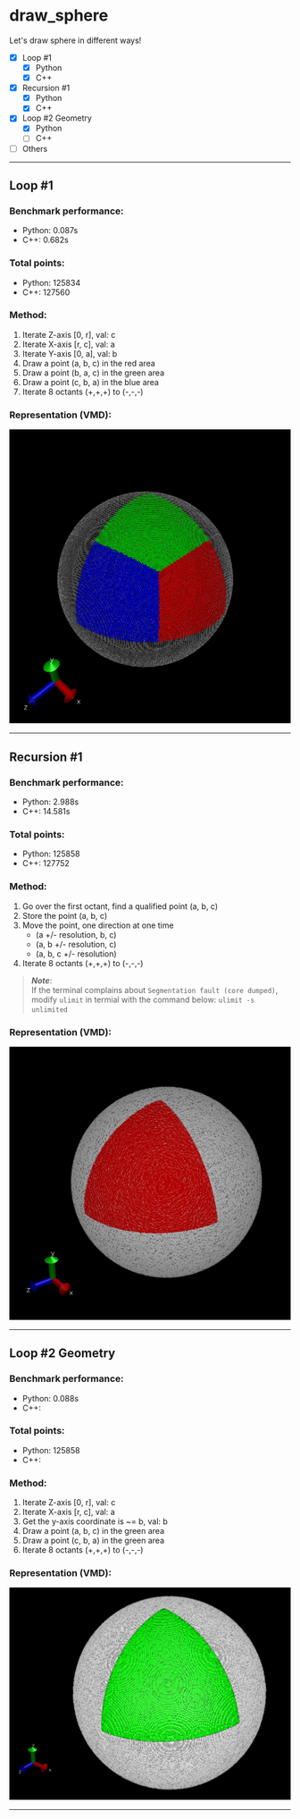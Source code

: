 # draw_sphere

Let's draw sphere in different ways!
- [x] Loop #1
    - [X] Python
    - [X] C++
- [x] Recursion #1
    - [X] Python
    - [X] C++
- [x] Loop #2 Geometry
    - [X] Python
    - [ ] C++
- [ ] Others

***

## Loop #1

### Benchmark performance: 
* Python: 0.087s
* C++: 0.682s
### Total points: 
* Python: 125834
* C++: 127560

### Method: 

1. Iterate Z-axis [0, r], val: c
2. Iterate X-axis [r, c], val: a 
3. Iterate Y-axis [0, a], val: b
4. Draw a point (a, b, c) in the red area  
5. Draw a point (b, a, c) in the green area 
6. Draw a point (c, b, a) in the blue area
7. Iterate 8 octants (+,+,+) to (-,-,-)

### Representation (VMD):

![alt text](images/loop_model.jpg)

***

## Recursion #1

### Benchmark performance: 
* Python: 2.988s
* C++: 14.581s
### Total points: 
* Python: 125858
* C++: 127752

### Method:

1. Go over the first octant, find a qualified point (a, b, c)
2. Store the point (a, b, c)
3. Move the point, one direction at one time
    * (a +/- resolution, b, c)
    * (a, b +/- resolution, c)
    * (a, b, c +/- resolution)   
4. Iterate 8 octants (+,+,+) to (-,-,-)

> **_Note_**:  
> If the terminal complains about `Segmentation fault (core dumped)`, 
> modify `ulimit` in termial with the command below:
> `ulimit -s unlimited`

### Representation (VMD):

![alt text](images/recursion_model.jpg)

***

## Loop #2 Geometry

### Benchmark performance: 
* Python: 0.088s
* C++: 
### Total points: 
* Python: 125858
* C++: 

### Method: 

1. Iterate Z-axis [0, r], val: c
2. Iterate X-axis [r, c], val: a 
3. Get the y-axis coordinate is ~= b, val: b
4. Draw a point (a, b, c) in the green area  
6. Draw a point (c, b, a) in the green area
7. Iterate 8 octants (+,+,+) to (-,-,-)

### Representation (VMD):

![alt text](images/loop_geometry_model.jpg)

***